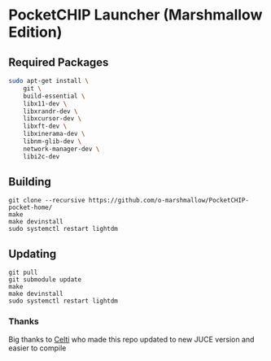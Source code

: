 # PocketCHIP Launcher (Marshmallow Edition)

## Required Packages

```sh
sudo apt-get install \
    git \
    build-essential \
    libx11-dev \
    libxrandr-dev \
    libxcursor-dev \
    libxft-dev \
    libxinerama-dev \
    libnm-glib-dev \
    network-manager-dev \
    libi2c-dev
```

## Building
```
git clone --recursive https://github.com/o-marshmallow/PocketCHIP-pocket-home/
make
make devinstall
sudo systemctl restart lightdm
```

## Updating
```
git pull
git submodule update
make
make devinstall
sudo systemctl restart lightdm
```

### Thanks
Big thanks to [Celti](https://github.com/Celti) who made this repo updated to new JUCE version and easier to compile
